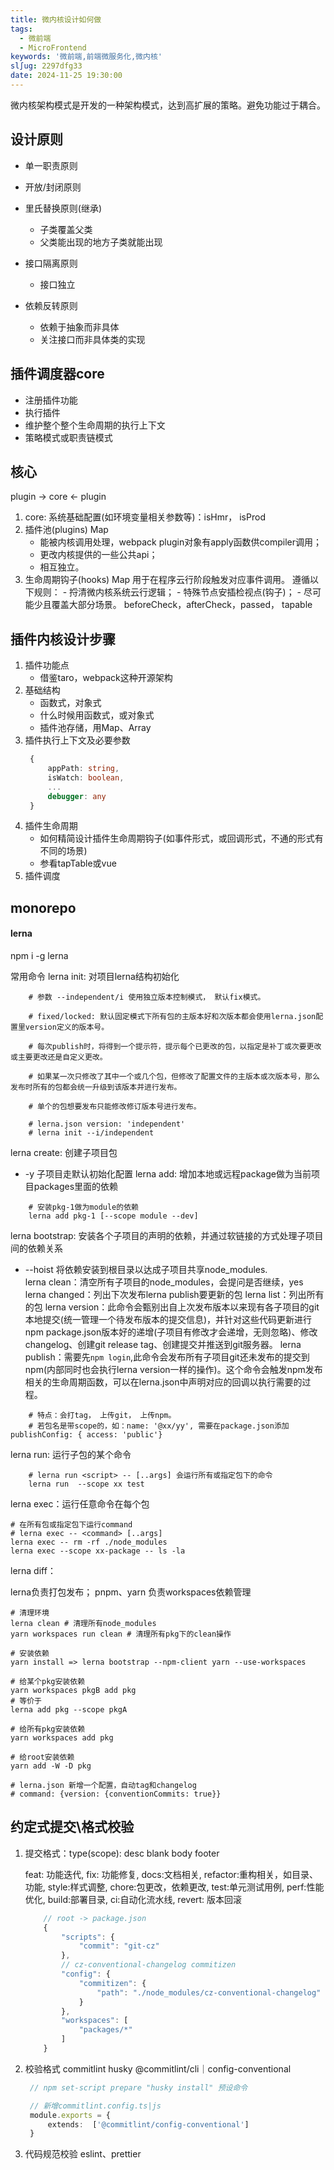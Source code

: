 ```yaml
---
title: 微内核设计如何做
tags:
  - 微前端
  - MicroFrontend
keywords: '微前端,前端微服务化,微内核'
sl∫ug: 2297dfg33
date: 2024-11-25 19:30:00
---
```


微内核架构模式是开发的一种架构模式，达到高扩展的策略。避免功能过于耦合。

## 设计原则

- 单一职责原则
- 开放/封闭原则
- 里氏替换原则(继承)
    - 子类覆盖父类
    - 父类能出现的地方子类就能出现
  
- 接口隔离原则
    - 接口独立
  
- 依赖反转原则
    - 依赖于抽象而非具体
    - 关注接口而非具体类的实现 

## 插件调度器core 

- 注册插件功能
- 执行插件
- 维护整个整个生命周期的执行上下文
- 策略模式或职责链模式

## 核心

plugin -> core <- plugin
1. core: 系统基础配置(如环境变量相关参数等)：isHmr， isProd
2. 插件池(plugins) Map
    - 能被内核调用处理，webpack plugin对象有apply函数供compiler调用；
    - 更改内核提供的一些公共api；
    - 相互独立。
3. 生命周期钩子(hooks) Map
    用于在程序云行阶段触发对应事件调用。
    遵循以下规则：
        - 捋清微内核系统云行逻辑；
        - 特殊节点安插检视点(钩子)；
        - 尽可能少且覆盖大部分场景。
    beforeCheck，afterCheck，passed， tapable

## 插件内核设计步骤   
1. 插件功能点
    - 借鉴taro，webpack这种开源架构
2. 基础结构
    - 函数式，对象式
    - 什么时候用函数式，或对象式
    - 插件池存储，用Map、Array
3. 插件执行上下文及必要参数
   ```ts
    {
        appPath: string,
        isWatch: boolean,
        ...
        debugger: any
    }
   ```
4. 插件生命周期
    - 如何精简设计插件生命周期钩子(如事件形式，或回调形式，不通的形式有不同的场景)
    - 参看tapTable或vue
5. 插件调度

## monorepo

#### lerna 
npm i -g lerna

常用命令
lerna init: 对项目lerna结构初始化
```shell
    # 参数 --independent/i 使用独立版本控制模式， 默认fix模式。

    # fixed/locked: 默认固定模式下所有包的主版本好和次版本都会使用lerna.json配置里version定义的版本号。
    
    # 每次publish时，将得到一个提示符，提示每个已更改的包，以指定是补丁或次要更改或主要更改还是自定义更改。
   
    # 如果某一次只修改了其中一个或几个包，但修改了配置文件的主版本或次版本号，那么发布时所有的包都会统一升级到该版本并进行发布。

    # 单个的包想要发布只能修改修订版本号进行发布。

    # lerna.json version: 'independent'
    # lerna init --i/independent
```
lerna create: 创建子项目包
   - -y 子项目走默认初始化配置 
lerna add: 增加本地或远程package做为当前项目packages里面的依赖
```shell
    # 安装pkg-1做为module的依赖
    lerna add pkg-1 [--scope module --dev]
```
lerna bootstrap: 安装各个子项目的声明的依赖，并通过软链接的方式处理子项目间的依赖关系
   - --hoist 将依赖安装到根目录以达成子项目共享node_modules.    
lerna clean：清空所有子项目的node_modules，会提问是否继续，yes
lerna changed：列出下次发布lerna publish要更新的包
lerna list：列出所有的包
lerna version：此命令会甄别出自上次发布版本以来现有各子项目的git本地提交(统一管理一个待发布版本的提交信息)，并针对这些代码更新进行npm package.json版本好的递增(子项目有修改才会递增，无则忽略)、修改changelog、创建git release tag、创建提交并推送到git服务器。
lerna publish：需要先`npm login`,此命令会发布所有子项目git还未发布的提交到npm(内部同时也会执行lerna version一样的操作)。这个命令会触发npm发布相关的生命周期函数，可以在lerna.json中声明对应的回调以执行需要的过程。
```shell
    # 特点：会打tag， 上传git， 上传npm。
    # 若包名是带scope的，如：name: '@xx/yy', 需要在package.json添加 publishConfig: { access: 'public'}
```
lerna run: 运行子包的某个命令
```shell
    # lerna run <script> -- [..args] 会运行所有或指定包下的命令
    lerna run  --scope xx test  
```
lerna exec：运行任意命令在每个包
```shell
# 在所有包或指定包下运行command
# lerna exec -- <command> [..args]
lerna exec -- rm -rf ./node_modules
lerna exec --scope xx-package -- ls -la
```
lerna diff：

lerna负责打包发布；
pnpm、yarn 负责workspaces依赖管理

```shell
# 清理环境
lerna clean # 清理所有node_modules
yarn workspaces run clean # 清理所有pkg下的clean操作

# 安装依赖
yarn install => lerna bootstrap --npm-client yarn --use-workspaces

# 给某个pkg安装依赖
yarn workspaces pkgB add pkg 
# 等价于
lerna add pkg --scope pkgA

# 给所有pkg安装依赖
yarn workspaces add pkg

# 给root安装依赖
yarn add -W -D pkg

# lerna.json 新增一个配置，自动tag和changelog 
# command: {version: {conventionCommits: true}}
```

## 约定式提交\格式校验

1. 提交格式：type(scope): desc
     blank
     body
     footer

     feat: 功能迭代,
     fix: 功能修复,
     docs:文档相关,
     refactor:重构相关，如目录、功能,
     style:样式调整,
     chore:包更改，依赖更改,
     test:单元测试用例,
     perf:性能优化,
     build:部署目录,
     ci:自动化流水线,
     revert: 版本回滚

    ```ts 
        // root -> package.json
        {
            "scripts": {
                "commit": "git-cz"
            },
            // cz-conventional-changelog commitizen 
            "config": {
                "commitizen": {
                    "path": "./node_modules/cz-conventional-changelog"
                }
            },
            "workspaces": [
                "packages/*"
            ]
        }
    ```

2. 校验格式
   commitlint husky
   @commitlint/cli｜config-conventional

   ```ts
    // npm set-script prepare "husky install" 预设命令

    // 新增commitlint.config.ts|js
    module.exports = {
        extends:  ['@commitlint/config-conventional']
    }
   ``` 

3. 代码规范校验
   eslint、prettier

